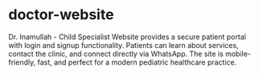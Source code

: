 # doctor-website
Dr. Inamullah - Child Specialist Website provides a secure patient portal with login and signup functionality. Patients can learn about services, contact the clinic, and connect directly via WhatsApp. The site is mobile-friendly, fast, and perfect for a modern pediatric healthcare practice.

